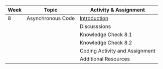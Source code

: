 | Week | Topic             | Activity & Assignment          |
|------|-------------------|--------------------------------|
| 8    | Asynchronous Code | [Introduction](./WDJS.pdf)                   |
|      |                   | Discusssions                   |
|      |                   | Knowledge Check 8.1            |
|      |                   | Knowledge Check 8.2            |
|      |                   | Coding Activity and Assignment |
|      |                   | Additional Resources           |
